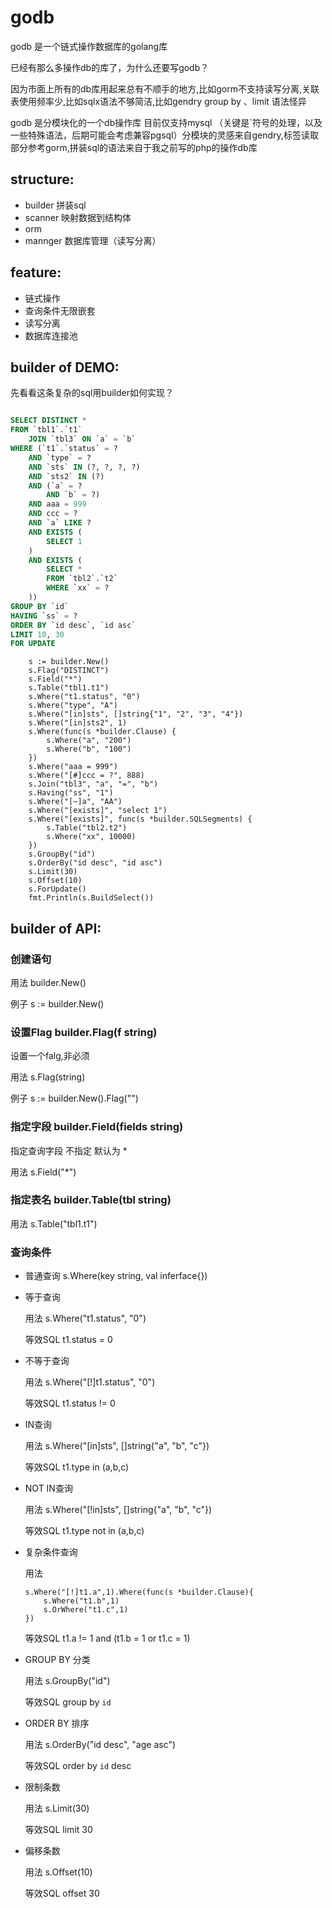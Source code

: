 # godb

godb 是一个链式操作数据库的golang库

已经有那么多操作db的库了，为什么还要写godb？

因为市面上所有的db库用起来总有不顺手的地方,比如gorm不支持读写分离,关联表使用频率少,比如sqlx语法不够简洁,比如gendry group by 、limit 语法怪异

godb 是分模块化的一个db操作库 目前仅支持mysql （关键是`符号的处理，以及一些特殊语法，后期可能会考虑兼容pgsql）分模块的灵感来自gendry,标签读取部分参考gorm,拼装sql的语法来自于我之前写的php的操作db库

## structure:

* builder 拼装sql
* scanner 映射数据到结构体
* orm
* mannger 数据库管理（读写分离）

## feature:

* 链式操作
* 查询条件无限嵌套
* 读写分离
* 数据库连接池


## builder of DEMO:

先看看这条复杂的sql用builder如何实现？

```sql

SELECT DISTINCT *
FROM `tbl1`.`t1`
	JOIN `tbl3` ON `a` = `b`
WHERE (`t1`.`status` = ?
	AND `type` = ?
	AND `sts` IN (?, ?, ?, ?)
	AND `sts2` IN (?)
	AND (`a` = ?
		AND `b` = ?)
	AND aaa = 999
	AND ccc = ?
	AND `a` LIKE ?
	AND EXISTS (
		SELECT 1
	)
	AND EXISTS (
		SELECT *
		FROM `tbl2`.`t2`
		WHERE `xx` = ?
	))
GROUP BY `id`
HAVING `ss` = ?
ORDER BY `id desc`, `id asc`
LIMIT 10, 30
FOR UPDATE
```

```golang
    s := builder.New()
	s.Flag("DISTINCT")
	s.Field("*")
	s.Table("tbl1.t1")
	s.Where("t1.status", "0")
	s.Where("type", "A")
	s.Where("[in]sts", []string{"1", "2", "3", "4"})
	s.Where("[in]sts2", 1)
	s.Where(func(s *builder.Clause) {
		s.Where("a", "200")
		s.Where("b", "100")
	})
	s.Where("aaa = 999")
	s.Where("[#]ccc = ?", 888)
	s.Join("tbl3", "a", "=", "b")
	s.Having("ss", "1")
	s.Where("[~]a", "AA")
	s.Where("[exists]", "select 1")
	s.Where("[exists]", func(s *builder.SQLSegments) {
		s.Table("tbl2.t2")
		s.Where("xx", 10000)
	})
	s.GroupBy("id")
	s.OrderBy("id desc", "id asc")
	s.Limit(30)
	s.Offset(10)
	s.ForUpdate()
	fmt.Println(s.BuildSelect())
```

## builder of API:

### 创建语句

用法 builder.New()

例子 s := builder.New()


### 设置Flag builder.Flag(f string)

设置一个falg,非必须

用法 s.Flag(string)

例子 s := builder.New().Flag("")


### 指定字段 builder.Field(fields string)

指定查询字段 不指定 默认为 *

用法 s.Field("*")

### 指定表名 builder.Table(tbl string)

用法 s.Table("tbl1.t1")

### 查询条件 

* 普通查询 s.Where(key string, val inferface{})

 * 等于查询 

    用法 s.Where("t1.status", "0")

    等效SQL t1.status = 0

  * 不等于查询 
 
    用法 s.Where("[!]t1.status", "0")

    等效SQL t1.status != 0

* IN查询

    用法 s.Where("[in]sts", []string{"a", "b", "c"})

    等效SQL t1.type in (a,b,c)

* NOT IN查询

    用法 s.Where("[!in]sts", []string{"a", "b", "c"})

    等效SQL t1.type not in (a,b,c)

* 复杂条件查询

    用法

    ```golang
    s.Where("[!]t1.a",1).Where(func(s *builder.Clause){
        s.Where("t1.b",1)
        s.OrWhere("t1.c",1)
    })
    ```

    等效SQL  t1.a != 1  and (t1.b = 1 or t1.c = 1)
    
* GROUP BY 分类

    用法  s.GroupBy("id")

    等效SQL group by `id`

* ORDER BY 排序

    用法  s.OrderBy("id desc", "age asc")

    等效SQL order by `id` desc

* 限制条数

    用法  s.Limit(30)

    等效SQL limit 30

* 偏移条数

    用法  s.Offset(10)

    等效SQL offset 30
	





